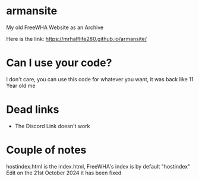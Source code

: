 # armansite
My old FreeWHA Website as an Archive

Here is the link: https://mrhalflife280.github.io/armansite/

# Can I use your code?

I don't care, you can use this code for whatever you want, it was back like 11 Year old me

# Dead links

* The Discord Link doesn't work

# Couple of notes

hostindex.html is the index.html, FreeWHA's index is by default "hostindex"
Edit on the 21st October 2024 it has been fixed
